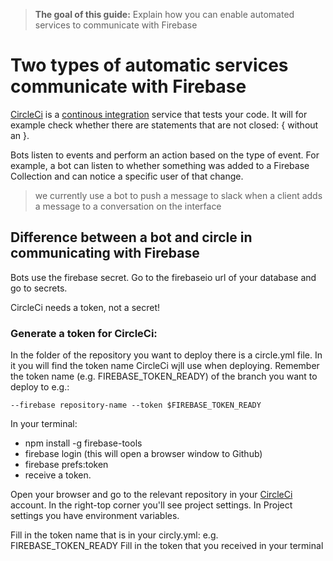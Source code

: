 > **The goal of this guide:** Explain how you can enable automated services to communicate with Firebase

# Two types of automatic services communicate with Firebase

[CircleCi](https://circleci.com/) is a [continous integration](https://en.wikipedia.org/wiki/Continuous_integration) service that tests your code. It will for example check whether there are statements that are not closed: { without an }.

Bots listen to events and perform an action based on the type of event. For example, a bot can listen to whether something was added to a Firebase Collection and can notice a specific user of that change.
> we currently use a bot to push a message to slack when a client adds a message to a conversation on the interface

## Difference between a bot and circle in communicating with Firebase
Bots use the firebase secret. Go to the firebaseio url of your database and go to secrets.

CircleCi needs a token, not a secret!

### Generate a token for CircleCi:
In the folder of the repository you want to deploy there is a circle.yml file.
In it you will find the token name CircleCi wįll use when deploying.
Remember the token name (e.g. FIREBASE_TOKEN_READY) of the branch you want to deploy to e.g.:
```
--firebase repository-name --token $FIREBASE_TOKEN_READY
```


In your terminal:
- npm install -g firebase-tools
- firebase login (this will open a browser window to Github)
- firebase prefs:token
- receive a token.


Open your browser and go to the relevant repository in your [CircleCi](https://circleci.com/) account.
In the right-top corner you'll see project settings.
In Project settings you have environment variables.

Fill in the token name that is in your circly.yml: e.g. FIREBASE_TOKEN_READY
Fill in the token that you received in your terminal
